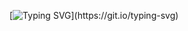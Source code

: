 [![Typing SVG](https://readme-typing-svg.herokuapp.com?font=Fira+Code&pause=1000&random=false&width=1000&height=100&lines=Hello%2C+we+are+a+team+of+developers+from+ITMO+University+and+not+only!)](https://git.io/typing-svg)
